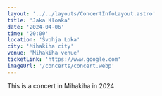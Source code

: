 ```yaml
---
layout: '../../layouts/ConcertInfoLayout.astro'
title: 'Jaka Kloaka'
date: '2024-04-06'
time: '20:00'
location: 'Švohja Loka'
city: 'Mihakiha city'
venue: 'Mihakiha venue'
ticketLink: 'https://www.google.com'
imageUrl: '/concerts/concert.webp'
---
```

This is a concert in Mihakiha in 2024
